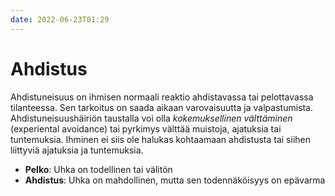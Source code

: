 ```yaml
---
date: 2022-06-23T01:29
---
```


# Ahdistus

Ahdistuneisuus on ihmisen normaali reaktio ahdistavassa tai pelottavassa tilanteessa. Sen tarkoitus on saada aikaan varovaisuutta ja valpastumista. Ahdistuneisuushäiriön taustalla voi olla _kokemuksellinen välttäminen_ (experiental avoidance) tai pyrkimys välttää muistoja, ajatuksia tai tuntemuksia. Ihminen ei siis ole halukas kohtaamaan ahdistusta tai siihen liittyviä ajatuksia ja tuntemuksia.

- __Pelko__: Uhka on todellinen tai välitön
- __Ahdistus__: Uhka on mahdollinen, mutta sen todennäköisyys on epävarma

